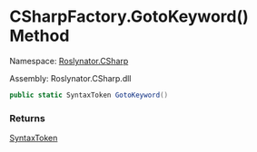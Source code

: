 # CSharpFactory\.GotoKeyword\(\) Method

Namespace: [Roslynator.CSharp](../../README.md)

Assembly: Roslynator\.CSharp\.dll

```csharp
public static SyntaxToken GotoKeyword()
```

### Returns

[SyntaxToken](https://docs.microsoft.com/en-us/dotnet/api/microsoft.codeanalysis.syntaxtoken)

